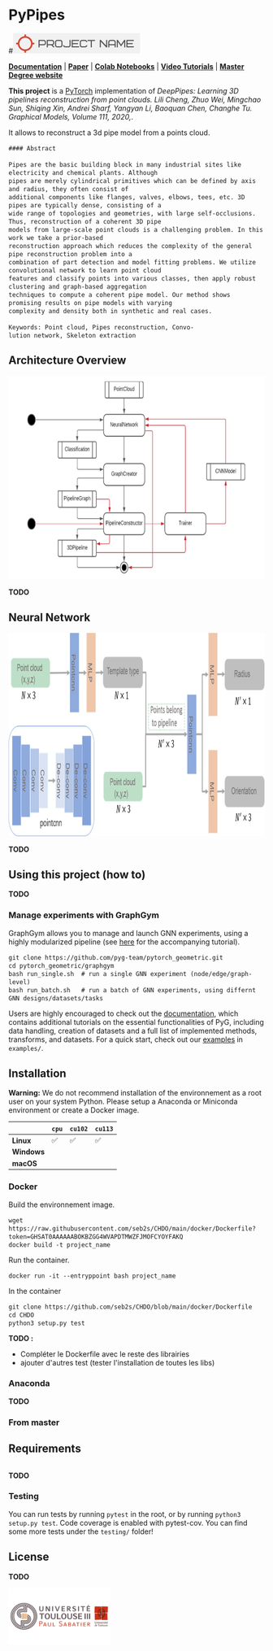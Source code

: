 # PyPipes

#<img src="docs/source/_static/img/project_logo.png" alt="drawing" width="250"/>


**[Documentation]()** | **[Paper](https://doi.org/10.1016/j.gmod.2020.101079)** | **[Colab Notebooks](https://drive.google.com/drive/folders/1InpU4yZAYGR9_NB4wSGDx7t2d6K2b9zy?usp=sharing)** | **[Video Tutorials](https://www.youtube.com)** | **[Master Degree website](https://departement-informatique.univ-tlse3.fr/master-igai/)** 


**This project** is a [PyTorch](https://pytorch.org/) implementation of *DeepPipes: Learning 3D pipelines reconstruction from point clouds. Lili Cheng, Zhuo Wei, Mingchao Sun, Shiqing Xin, Andrei Sharf, Yangyan Li, Baoquan Chen, Changhe Tu. Graphical Models, Volume 111, 2020,*. 

It allows to reconstruct a 3d pipe model from a points cloud.

```
#### Abstract

Pipes are the basic building block in many industrial sites like electricity and chemical plants. Although
pipes are merely cylindrical primitives which can be defined by axis and radius, they often consist of
additional components like flanges, valves, elbows, tees, etc. 3D pipes are typically dense, consisting of a
wide range of topologies and geometries, with large self-occlusions. Thus, reconstruction of a coherent 3D pipe
models from large-scale point clouds is a challenging problem. In this work we take a prior-based
reconstruction approach which reduces the complexity of the general pipe reconstruction problem into a
combination of part detection and model fitting problems. We utilize convolutional network to learn point cloud
features and classify points into various classes, then apply robust clustering and graph-based aggregation
techniques to compute a coherent pipe model. Our method shows promising results on pipe models with varying
complexity and density both in synthetic and real cases.

Keywords: Point cloud, Pipes reconstruction, Convo-
lution network, Skeleton extraction

```

## Architecture Overview

<img src="docs/source/_static/img/project_architecture.png" alt="drawing" height="400"/>

**TODO**

## Neural Network 

<img src="docs/source/_static/img/nn_architecture.png" alt="drawing" height="400"/>

**TODO**


## Using this project (how to)

**TODO**

### Manage experiments with GraphGym

GraphGym allows you to manage and launch GNN experiments, using a highly modularized pipeline (see [here](https://pytorch-geometric.readthedocs.io/en/latest/notes/graphgym.html) for the accompanying tutorial).

```
git clone https://github.com/pyg-team/pytorch_geometric.git
cd pytorch_geometric/graphgym
bash run_single.sh  # run a single GNN experiment (node/edge/graph-level)
bash run_batch.sh   # run a batch of GNN experiments, using differnt GNN designs/datasets/tasks
```

Users are highly encouraged to check out the [documentation](https://pytorch-geometric.readthedocs.io/en/latest), which contains additional tutorials on the essential functionalities of PyG, including data handling, creation of datasets and a full list of implemented methods, transforms, and datasets.
For a quick start, check out our [examples](https://github.com/pyg-team/pytorch_geometric/tree/master/examples) in `examples/`.


## Installation

**Warning:** We do not recommend installation of the environnement as a root user on your system Python. Please setup a Anaconda or Miniconda environment or create a Docker image.

|             | `cpu` | `cu102` | `cu113` |
|-------------|-------|---------|---------|
| **Linux**   | ✅    | ✅      | ✅      |
| **Windows** |       |         |         |
| **macOS**   |       |         |         |

### Docker

Build the environnement image.

```
wget https://raw.githubusercontent.com/seb2s/CHDO/main/docker/Dockerfile?token=GHSAT0AAAAAABOKBZGG4WVAPDTMWZFJMOFCYOYFAKQ
docker build -t project_name
```
Run the container.

```
docker run -it --entryppoint bash project_name
```

In the container 

```
git clone https://github.com/seb2s/CHDO/blob/main/docker/Dockerfile
cd CHDO
python3 setup.py test
```
**TODO :**
* Compléter le Dockerfile avec le reste des librairies
* ajouter d'autres test (tester l'installation de toutes les libs)

### Anaconda

**TODO**

### From master

## Requirements

```

```

**TODO**

### Testing

You can run tests by running `pytest` in the root, or by running `python3 setup.py test`. Code coverage is enabled with pytest-cov.
You can find some more tests under the `testing/` folder!

## License

**TODO**


<img src="docs/source/_static/img/universite_logo.png" alt="drawing" width="200"/>
